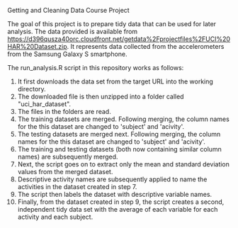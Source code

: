 Getting and Cleaning Data Course Project

The goal of this project is to prepare tidy data that can be used for later analysis. The data provided is available from https://d396qusza40orc.cloudfront.net/getdata%2Fprojectfiles%2FUCI%20HAR%20Dataset.zip. It represents data collected from the accelerometers from the Samsung Galaxy S smartphone. 

The run_analysis.R script in this repository works as follows:
1. It first downloads the data set from the target URL into the working directory.
2. The downloaded file is then unzipped into a folder called "uci_har_dataset".
3. The files in the folders are read.
4. The training datasets are merged. Following merging, the column names for the this dataset are changed to 'subject' and 'acivity'.
5. The testing datasets are merged next. Following merging, the column names for the this dataset are changed to 'subject' and 'acivity'.
6. The training and testing datasets (both now containing similar column names) are subsequently merged.
7. Next, the script goes on to extract only the mean and standard deviation values from the merged dataset.
8. Descriptive activity names are subsequently applied to name the activities in the dataset created in step 7.
9. The script then labels the dataset with descriptive variable names.
10. Finally, from the dataset created in step 9, the script creates a second, independent tidy data set with the average of each variable for each activity and each subject.

